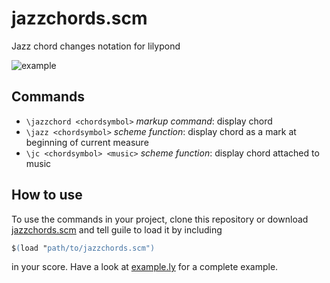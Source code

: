 # jazzchords.scm

Jazz chord changes notation for lilypond

![example](https://user-images.githubusercontent.com/6299210/109810436-d0971e00-7c29-11eb-8046-43387f2b080d.png)

## Commands
- `\jazzchord <chordsymbol>` *markup command*: display chord
- `\jazz <chordsymbol>` *scheme function*: display chord as a mark at beginning of current measure
- `\jc <chordsymbol> <music>` *scheme function*: display chord attached to music

## How to use

To use the commands in your project, clone this repository or download
[jazzchords.scm](https://raw.githubusercontent.com/motersen/jazzchords/master/jazzchords.scm)
and tell guile to load it by including
```lilypond
$(load "path/to/jazzchords.scm")
```
in your score. Have a look at [example.ly](https://github.com/motersen/jazzchords/blob/master/example/example.ly) for a complete example.
